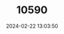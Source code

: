 ---
title: "10590"
category: "Neotetracus sinensis"
draft: false
date: 2024-02-22 13:03:50
languages:
  English: ["Shrew Gymnure"]
---